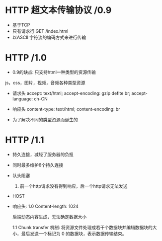 # HTTP 超文本传输协议 /0.9
  - 基于TCP
  - 只有请求行  GET /index.html
  - 以ASCII 字符流的编码方式来进行传输 

# HTTP /1.0
  - 0.9的缺点: 只支持html一种类型的资源传输 

  js，css，图片，视频，音频各种类型资源

  - 请求头
    accept: text/html;
    accept-encoding: gzip deflte br;
    accept-language: ch-CN 

  - 响应头
  content-type: text/html;
  content-encoding: br 

  - 为了解决不同的类型资源而诞生的 


# HTTP /1.1
  - 持久连接，减轻了服务器的负担

  - 同时最多维护6个持久连接

  - 队头阻塞
    1. 前一个http请求没有得到响应，后一个http请求无法发送

  - HOST 

  - 响应头: 
    1.0 Content-length: 1024

    后端动态内容生成，无法确定数据大小

    1.1   Chunk transfer  机制: 将资源文件处理成若干个数据块并编辑数据块的大小，最后发送一个标记为 0 的数据块，表示数据传输结束。

    
